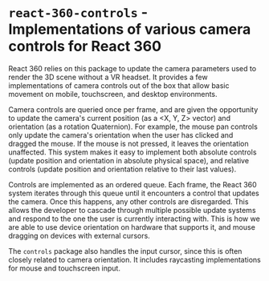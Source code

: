 # `react-360-controls` - Implementations of various camera controls for React 360

React 360 relies on this package to update the camera parameters used to render
the 3D scene without a VR headset. It provides a few implementations of camera
controls out of the box that allow basic movement on mobile, touchscreen, and
desktop environments.

Camera controls are queried once per frame, and are given the opportunity to
update the camera's current position (as a <X, Y, Z> vector) and orientation
(as a rotation Quaternion). For example, the mouse pan controls only update the
camera's orientation when the user has clicked and dragged the mouse. If the
mouse is not pressed, it leaves the orientation unaffected. This system makes
it easy to implement both absolute controls (update position and orientation in
absolute physical space), and relative controls (update position and orientation
relative to their last values).

Controls are implemented as an ordered queue. Each frame, the React 360 system
iterates through this queue until it encounters a control that updates the
camera. Once this happens, any other controls are disregarded. This allows the
developer to cascade through multiple possible update systems and respond to
the one the user is currently interacting with. This is how we are able to
use device orientation on hardware that supports it, and mouse dragging on
devices with external cursors.

The `controls` package also handles the input cursor, since this is often
closely related to camera orientation. It includes raycasting implementations
for mouse and touchscreen input.
